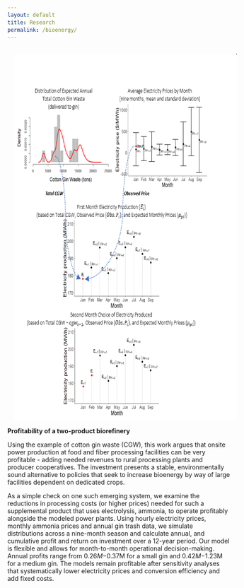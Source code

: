 ```yaml
---
layout: default
title: Research
permalink: /bioenergy/
---
```

<img style="width=724px;height=831px;float:left;padding:15px;"
src="/images/bioenergy.PNG" alt="" width="724" height="831">

**Profitability of a two-product biorefinery**

Using the example of cotton gin waste (CGW), this work argues that onsite power production at food and fiber processing facilities can be very profitable - 
adding needed revenues to rural processing plants and producer cooperatives. The investment presents a stable, environmentally sound alternative to policies that seek to increase bioenergy by way of 
large facilities dependent on dedicated crops.  

As a simple check on one such emerging system, we examine the reductions in processing costs (or higher prices) needed for such a supplemental product that uses electrolysis, ammonia, 
to operate profitably alongside the modeled power plants. Using hourly electricity prices, monthly ammonia prices and annual gin trash data, 
we simulate distributions across a nine-month season and calculate annual, and cumulative profit and return on investment over a 12-year period. 
Our model is flexible and allows for month-to-month operational decision-making. Annual profits range from $0.26M-$0.37M for a small gin and $0.42M-$1.23M for a medium gin. 
The models remain profitable after sensitivity analyses that systematically lower electricity prices and conversion efficiency and add fixed costs. 


